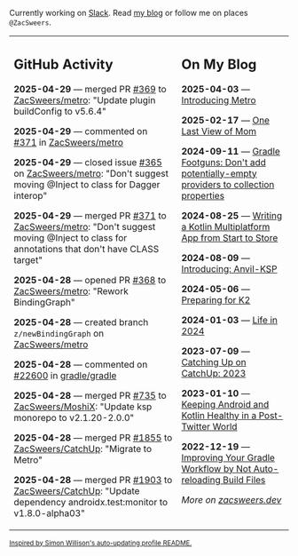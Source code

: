 Currently working on [Slack](https://slack.com/). Read [my blog](https://zacsweers.dev/) or follow me on places `@ZacSweers`.

<table><tr><td valign="top" width="60%">

## GitHub Activity
<!-- githubActivity starts -->
**2025-04-29** — merged PR [#369](https://github.com/ZacSweers/metro/pull/369) to [ZacSweers/metro](https://github.com/ZacSweers/metro): "Update plugin buildConfig to v5.6.4"

**2025-04-29** — commented on [#371](https://github.com/ZacSweers/metro/pull/371#issuecomment-2839045752) in [ZacSweers/metro](https://github.com/ZacSweers/metro)

**2025-04-29** — closed issue [#365](https://github.com/ZacSweers/metro/issues/365) on [ZacSweers/metro](https://github.com/ZacSweers/metro): "Don't suggest moving @Inject to class for Dagger interop"

**2025-04-29** — merged PR [#371](https://github.com/ZacSweers/metro/pull/371) to [ZacSweers/metro](https://github.com/ZacSweers/metro): "Don't suggest moving @Inject to class for annotations that don't have CLASS target"

**2025-04-28** — opened PR [#368](https://github.com/ZacSweers/metro/pull/368) to [ZacSweers/metro](https://github.com/ZacSweers/metro): "Rework BindingGraph"

**2025-04-28** — created branch `z/newBindingGraph` on [ZacSweers/metro](https://github.com/ZacSweers/metro)

**2025-04-28** — commented on [#22600](https://github.com/gradle/gradle/issues/22600#issuecomment-2836812375) in [gradle/gradle](https://github.com/gradle/gradle)

**2025-04-28** — merged PR [#735](https://github.com/ZacSweers/MoshiX/pull/735) to [ZacSweers/MoshiX](https://github.com/ZacSweers/MoshiX): "Update ksp monorepo to v2.1.20-2.0.0"

**2025-04-28** — merged PR [#1855](https://github.com/ZacSweers/CatchUp/pull/1855) to [ZacSweers/CatchUp](https://github.com/ZacSweers/CatchUp): "Migrate to Metro"

**2025-04-28** — merged PR [#1903](https://github.com/ZacSweers/CatchUp/pull/1903) to [ZacSweers/CatchUp](https://github.com/ZacSweers/CatchUp): "Update dependency androidx.test:monitor to v1.8.0-alpha03"
<!-- githubActivity ends -->
</td><td valign="top" width="40%">

## On My Blog
<!-- blog starts -->
**2025-04-03** — [Introducing Metro](https://www.zacsweers.dev/introducing-metro/)

**2025-02-17** — [One Last View of Mom](https://www.zacsweers.dev/one-last-view-of-mom/)

**2024-09-11** — [Gradle Footguns: Don't add potentially-empty providers to collection properties](https://www.zacsweers.dev/gradle-footgun-adding-empty-providers-to-collection-properties/)

**2024-08-25** — [Writing a Kotlin Multiplatform App from Start to Store](https://www.zacsweers.dev/writing-a-kotlin-multiplatform-app-from-start-to-store/)

**2024-08-09** — [Introducing: Anvil-KSP](https://www.zacsweers.dev/introducing-anvil-ksp/)

**2024-05-06** — [Preparing for K2](https://www.zacsweers.dev/preparing-for-k2/)

**2024-01-03** — [Life in 2024](https://www.zacsweers.dev/life-in-2024/)

**2023-07-09** — [Catching Up on CatchUp: 2023](https://www.zacsweers.dev/catching-up-on-catchup-2023/)

**2023-01-10** — [Keeping Android and Kotlin Healthy in a Post-Twitter World](https://www.zacsweers.dev/keeping-android-healthy/)

**2022-12-19** — [Improving Your Gradle Workflow by Not Auto-reloading Build Files](https://www.zacsweers.dev/improving-your-workflow-by-not-auto-reloading-build-files/)
<!-- blog ends -->
_More on [zacsweers.dev](https://zacsweers.dev/)_
</td></tr></table>

<sub><a href="https://simonwillison.net/2020/Jul/10/self-updating-profile-readme/">Inspired by Simon Willison's auto-updating profile README.</a></sub>